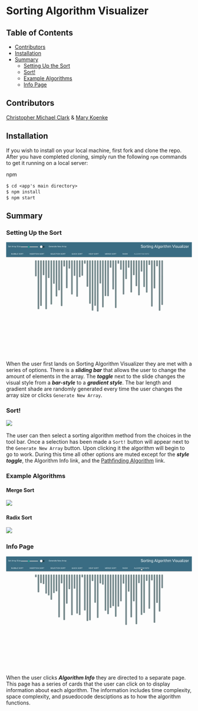 # Sorting Algorithm Visualizer

## Table of Contents
* [Contributors](#contributors)
* [Installation](#installation)
* [Summary](#summary)
  * [Setting Up the Sort](#setting-up-the-sort) 
  * [Sort!](#sort!)
  * [Example Algorithms](#example-algorithms)
  * [Info Page](#info-page)


## Contributors
<a href="https://github.com/dyson1602" >Christopher Michael Clark</a>   &   <a href="https://github.com/mkoenke" >Mary Koenke</a>

## Installation
If you wish to install on your local machine, first fork and clone the repo.
After you have completed cloning, simply run the following `npm` commands to get
it running on a local server:

npm
```
$ cd <app's main directory>
$ npm install
$ npm start
```

## Summary

### Setting Up the Sort
<img src="./src/images/SetUp.gif" />

When the user first lands on Sorting Algorithm Visualizer they are met with a 
series of options. There is a ***sliding bar*** that allows the user to change the
amount of elements in the array. The ***toggle*** next to the slide changes the visual
style from a ***bar-style*** to a ***gradient style***. The bar length and gradient shade
are randomly generated every time the user changes the array size or clicks
`Generate New Array`.
<br/>

### Sort!
<img src="./src/images/InsertionSortRM.gif" />

The user can then select a sorting algorithm method from the choices in the tool bar.
Once a selection has been made a `Sort!` button will appear next to the `Generate New Array`
button. Upon clicking it the algorithm will begin to go to work. During this time
all other options are muted except for the ***style toggle***, the Algorithm Info link,
and the <a href="https://mkoenke.github.io/pathfinding-visualizer/">Pathfinding Algorithm</a> link.
<br/>

### Example Algorithms
#### Merge Sort
<img src="./src/images/MergeSortRM.gif" />

#### Radix Sort
<img src="./src/images/RadixSort.gif" />

### Info Page
<img src="./src/images/InfoPage.gif" />

When the user clicks ***Algorithm Info*** they are directed to a separate page.
This page has a series of cards that the user can click on to display information
about each algorithm. The information includes time complexity, space complexity, and psuedocode desciptions as to how the algorithm functions.



